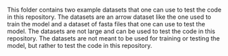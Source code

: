 This folder contains two example datasets that one can use to test the code in this repository. The datasets are an arrow dataset like the one used to train the model and a dataset of fasta files that one can use to test the model. The datasets are not large and can be used to test the code in this repository. The datasets are not meant to be used for training or testing the model, but rather to test the code in this repository.